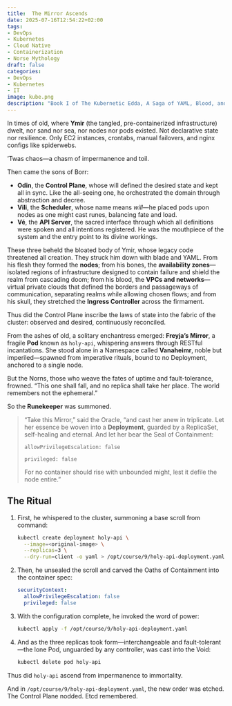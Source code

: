 ```yaml
---
title:  The Mirror Ascends
date: 2025-07-16T12:54:22+02:00
tags:
- DevOps
- Kubernetes
- Cloud Native
- Containerization
- Norse Mythology
draft: false
categories:
- DevOps
- Kubernetes
- IT
image: kube.png
description: "Book I of The Kubernetic Edda, A Saga of YAML, Blood, and Eventual Consistency"
---
```


In times of old, where **Ymir** (the tangled, pre-containerized infrastructure) dwelt, nor sand nor sea, nor nodes nor pods existed. Not declarative state nor resilience. Only EC2 instances, crontabs, manual failovers, and nginx configs like spiderwebs.

’Twas chaos—a chasm of impermanence and toil.

Then came the sons of Borr:

* **Odin**, the **Control Plane**, whose will defined the desired state and kept all in sync. Like the all-seeing one, he orchestrated the domain through abstraction and decree.
* **Vili**, the **Scheduler**, whose name means *will*—he placed pods upon nodes as one might cast runes, balancing fate and load.
* **Vé**, the **API Server**, the sacred interface through which all definitions were spoken and all intentions registered. He was the mouthpiece of the system and the entry point to its divine workings.

These three beheld the bloated body of Ymir, whose legacy code threatened all creation. They struck him down with blade and YAML. From his flesh they formed the **nodes**; from his bones, the **availability zones**—isolated regions of infrastructure designed to contain failure and shield the realm from cascading doom; from his blood, the **VPCs and networks**—virtual private clouds that defined the borders and passageways of communication, separating realms while allowing chosen flows; and from his skull, they stretched the **Ingress Controller** across the firmament.

Thus did the Control Plane inscribe the laws of state into the fabric of the cluster: observed and desired, continuously reconciled.

From the ashes of old, a solitary enchantress emerged: **Freyja’s Mirror**, a fragile **Pod** known as `holy-api`, whispering answers through RESTful incantations. She stood alone in a Namespace called **Vanaheimr**, noble but imperiled—spawned from imperative rituals, bound to no Deployment, anchored to a single node.

But the Norns, those who weave the fates of uptime and fault-tolerance, frowned. “This one shall fall, and no replica shall take her place. The world remembers not the ephemeral.”

So the **Runekeeper** was summoned.

> “Take this Mirror,” said the Oracle, “and cast her anew in triplicate. Let her essence be woven into a **Deployment**, guarded by a ReplicaSet, self-healing and eternal. And let her bear the Seal of Containment:
>
> `allowPrivilegeEscalation: false`
>
> `privileged: false`
>
> For no container should rise with unbounded might, lest it defile the node entire.”

## The Ritual

1. First, he whispered to the cluster, summoning a base scroll from command:

   ```bash
   kubectl create deployment holy-api \
     --image=<original-image> \
     --replicas=3 \
     --dry-run=client -o yaml > /opt/course/9/holy-api-deployment.yaml
   ```

2. Then, he unsealed the scroll and carved the Oaths of Containment into the container spec:

   ```yaml
   securityContext:
     allowPrivilegeEscalation: false
     privileged: false
   ```

3. With the configuration complete, he invoked the word of power:

   ```bash
   kubectl apply -f /opt/course/9/holy-api-deployment.yaml
   ```

4. And as the three replicas took form—interchangeable and fault-tolerant—the lone Pod, unguarded by any controller, was cast into the Void:

   ```bash
   kubectl delete pod holy-api
   ```

Thus did `holy-api` ascend from impermanence to immortality.

And in `/opt/course/9/holy-api-deployment.yaml`, the new order was etched. The Control Plane nodded. Etcd remembered.
